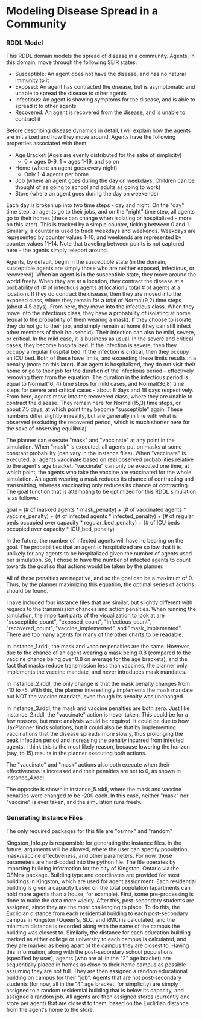 # Modeling Disease Spread in a Community

### RDDL Model

This RDDL domain models the spread of disease in a community. Agents, in this domain, move through the following SEIR states:

 - Susceptible: An agent does not have the disease, and has no natural immunity to it
 - Exposed: An agent has contracted the disease, but is asymptomatic and unable to spread the disease to other agents
 - Infectious: An agent is showing symptoms for the disease, and is able to spread it to other agents
 - Recovered: An agent is recovered from the disease, and is unable to contract it

Before describing disease dynamics in detail, I will explain how the agents are initialized and how they move around. Agents have the following properties associated with them:

 - Age Bracket (Ages are evenly distributed for the sake of simplicity)
     - 0 = ages 0-9, 1 = ages 1-19, and so on
 - Home (where an agent goes every night)
	 - Only 1-4 agents per home
 - Job (where an agent goes during the day on weekdays. Children can be thought of as going to school and adults as going to work)
 - Store (where an agent goes during the day on weekends)

Each day is broken up into two time steps - day and night. On the "day" time step, all agents go to their jobs, and on the "night" time step, all agents go to their homes (these can change when isolating or hospitalized - more on this later). This is tracked by a simple counter, ticking between 0 and 1. Similarly, a counter is used to track weekdays and weekends. Weekdays are represented by counter values 1-10, and weekends are represented by counter values 11-14. Note that traveling between points is not captured here - the agents simply teleport around.

Agents, by default, begin in the susceptible state (in the domain, susceptible agents are simply those who are neither exposed, infectious, or recovered). When an agent is in the susceptible state, they move around the world freely. When they are at a location, they contract the disease at a probability of (# of infectious agents at location / total # of agents at a location). If they do contract the disease, then they are moved into the exposed class, where they remain for a total of Normal(9,2) time steps (about 4.5 days). From here, they move into the infectious class. When they move into the infectious class, they have a probability of isolating at home (equal to the probability of them wearing a mask). If they choose to isolate, they do not go to their job, and simply remain at home (they can still infect other members of their household). Their infection can also be mild, severe, or critical. In the mild case, it is business as usual. In the severe and critical cases, they become hospitalized. If the infection is severe, then they occupy a regular hospital bed. If the infection is critical, then they occupy an ICU bed. Both of these have limits, and exceeding these limits results in a penalty (more on this later). If an agent is hospitalized, they do not visit their home or go to their job for the duration of the infectious period - effectively removing them from the equation. The duration in the infectious period is equal to Normal(16, 4) time steps for mild cases, and Normal(36,8) time steps for severe and critical cases - about 8 days and 18 days respectively. From here, agents move into the recovered class, where they are unable to contract the disease. They remain here for Normal(15,3) time steps, or about 7.5 days, at which point they become "susceptible" again. These numbers differ slightly in reality, but are generally in line with what is observed (excluding the recovered period, which is much shorter here for the sake of observing equilibria). 

The planner can execute "mask" and "vaccinate" at any point in the simulation. When "mask" is executed, all agents put on masks at some constant probability (can vary in the instance files). When "vaccinate" is executed, all agents vaccinate based on real observed probabilities relative to the agent's age bracket. "vaccinate" can only be executed one time, at which point, the agents who take the vaccine are vaccinated for the whole simulation. An agent wearing a mask reduces its chance of contracting and transmitting, whereas vaccinating only reduces its chance of contracting. The goal function that is attempting to be optimized for this RDDL simulation is as follows:

goal = (# of masked agents * mask_penalty) 
		   + (# of vaccinated agents * vaccine_penalty) 
          + (# of infected agents * infected_penalty)
          + (# of regular beds occupied over capacity * regular_bed_penalty)
          + (# of ICU beds occupied over capacity * ICU_bed_penalty)

In the future, the number of infected agents will have no bearing on the goal. The probabilities that an agent is hospitalized are so low that it is unlikely for any agents to be hospitalized given the number of agents used per simulation. So, I chose to have the number of infected agents to count towards the goal so that actions would be taken by the planner.

All of these penalties are negative, and so the goal can be a maximum of 0. Thus, by the planner maximizing this equation, the optimal series of actions should be found.

I have included four instance files that are similar, but slightly different with regards to the transmission chances and action penalties. When running the simulation, the important parts of the visualization to look at are "susceptible_count", "exposed_count", "infectious_count", "recovered_count", "vaccine_implemented", and "mask_implemented". There are too many agents for many of the other charts to be readable.

In instance_1.rddl, the mask and vaccine penalties are the same. However, due to the chance of an agent wearing a mask being 0.8 (compared to the vaccine chance being over 0.8 on average for the age brackets), and the fact that masks reduce transmission less than vaccines, the planner only implements the vaccine mandate, and never introduces mask mandates.

In instance_2.rddl, the only change is that the mask penalty changes from -10 to -5. With this, the planner interestingly implements the mask mandate but NOT the vaccine mandate, even though its penalty was unchanged.

In instance_3.rddl, the mask and vaccine penalties are both zero. Just like instance_2.rddl, the "vaccinate" action is never taken. This could be for a few reasons, but more analysis would be required. It could be due to how JaxPlanner finds solutions, but it could also be that by implementing vaccinations that the disease spreads more slowly, thus prolonging the peak infection period and increasing the penalty incurred from infected agents. I think this is the most likely reason, because lowering the horizon (say, to 15) results in the planner executing both actions.

The "vaccinate" and "mask" actions also both execute when their effectiveness is increased and their penalties are set to 0, as shown in instance_4.rddl.

The opposite is shown in instance_5.rddl, where the mask and vaccine penalties were changed to be -200 each. In this case, neither "mask" nor "vaccine" is ever taken, and the simulation runs freely.


### Generating Instance Files

The only required packages for this file are "osmnx" and "random"

Kingston_Info.py is responsible for generating the instance files. In the future, arguments will be allowed, where the user can specify population, mask/vaccine effectiveness, and other parameters. For now, those parameters are hard-coded into the python file. The file operates by importing building information for the city of Kingston, Ontario via the OSMnx package. Building type and coordinates are provided for most buildings in Kingston, which are used for agent assignment. Each residential building is given a capacity based on the total population (apartments can hold more agents than a house, for example). First, some pre-processing is done to make the data more wieldy. After this, post-secondary students are assigned, since they are the most challenging to place. To do this, the Euclidian distance from each residential building to each post-secondary campus in Kingston (Queen's, SLC, and RMC) is calculated, and the minimum distance is recorded along with the name of the campus the building was closest to. Similarly, the distance for each education building marked as either college or university to each campus is calculated, and they are marked as being apart of the campus they are closest to. Having this information, along with the post-secondary school populations (specified by user), agents (who are all in the "2" age bracket) are sequentially placed in homes as close to their home campus as possible assuming they are not full. They are then assigned a random educational building on campus for their "job". Agents that are not post-secondary students (for now, all in the "4" age bracket, for simplicity) are simply assigned to a random residential building that is below its capacity, and assigned a random job. All agents are then assigned stores (currently one store per agent) that are closest to them, based on the Euclidian distance from the agent's home to the store.
